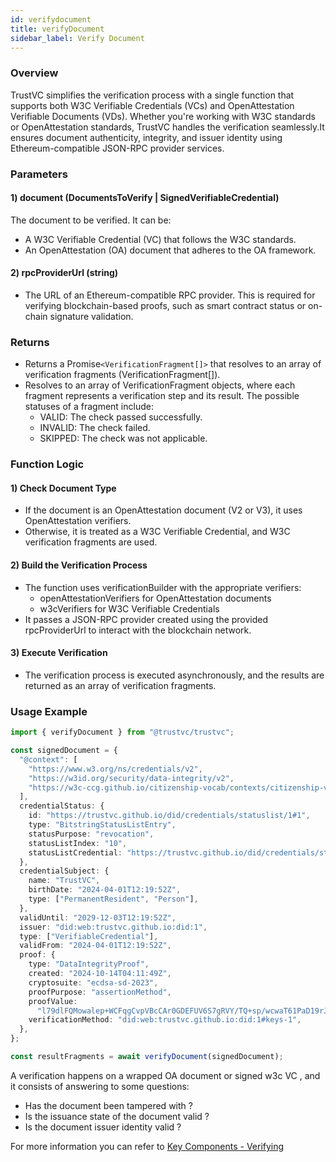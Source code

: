 ```yaml
---
id: verifydocument
title: verifyDocument
sidebar_label: Verify Document
---
```


### Overview

TrustVC simplifies the verification process with a single function that supports both W3C Verifiable Credentials (VCs) and OpenAttestation Verifiable Documents (VDs). Whether you're working with W3C standards or OpenAttestation standards, TrustVC handles the verification seamlessly.It ensures document authenticity, integrity, and issuer identity using Ethereum-compatible JSON-RPC provider services.

### Parameters

#### 1) document (DocumentsToVerify | SignedVerifiableCredential)

The document to be verified. It can be:

- A W3C Verifiable Credential (VC) that follows the W3C standards.
- An OpenAttestation (OA) document that adheres to the OA framework.

#### 2) rpcProviderUrl (string)

- The URL of an Ethereum-compatible RPC provider. This is required for verifying blockchain-based proofs, such as smart contract status or on-chain signature validation.

### Returns

- Returns a Promise`<VerificationFragment[]>` that resolves to an array of verification fragments (VerificationFragment[]).
- Resolves to an array of VerificationFragment objects, where each fragment represents a verification step and its result. The possible statuses of a fragment include:
  - VALID: The check passed successfully.
  - INVALID: The check failed.
  - SKIPPED: The check was not applicable.

### Function Logic

#### 1) Check Document Type

- If the document is an OpenAttestation document (V2 or V3), it uses OpenAttestation verifiers.
- Otherwise, it is treated as a W3C Verifiable Credential, and W3C verification fragments are used.

#### 2) Build the Verification Process

- The function uses verificationBuilder with the appropriate verifiers:
  - openAttestationVerifiers for OpenAttestation documents
  - w3cVerifiers for W3C Verifiable Credentials
- It passes a JSON-RPC provider created using the provided rpcProviderUrl to interact with the blockchain network.

#### 3) Execute Verification

- The verification process is executed asynchronously, and the results are returned as an array of verification fragments.

### Usage Example

```ts
import { verifyDocument } from "@trustvc/trustvc";

const signedDocument = {
  "@context": [
    "https://www.w3.org/ns/credentials/v2",
    "https://w3id.org/security/data-integrity/v2",
    "https://w3c-ccg.github.io/citizenship-vocab/contexts/citizenship-v2.jsonld",
  ],
  credentialStatus: {
    id: "https://trustvc.github.io/did/credentials/statuslist/1#1",
    type: "BitstringStatusListEntry",
    statusPurpose: "revocation",
    statusListIndex: "10",
    statusListCredential: "https://trustvc.github.io/did/credentials/statuslist/1",
  },
  credentialSubject: {
    name: "TrustVC",
    birthDate: "2024-04-01T12:19:52Z",
    type: ["PermanentResident", "Person"],
  },
  validUntil: "2029-12-03T12:19:52Z",
  issuer: "did:web:trustvc.github.io:did:1",
  type: ["VerifiableCredential"],
  validFrom: "2024-04-01T12:19:52Z",
  proof: {
    type: "DataIntegrityProof",
    created: "2024-10-14T04:11:49Z",
    cryptosuite: "ecdsa-sd-2023",
    proofPurpose: "assertionMethod",
    proofValue:
      "l79dlFQMowalep+WCFqgCvpVBcCAr0GDEFUV6S7gRVY/TQ+sp/wcwaT61PaD19rJYUHlKfzccE4m7waZyoLEkBLFiK2g54Q2i+CdtYBgDdkUDsoULSBMcH1MwGHwdjfXpldFNFrHFx/IAvLVniyeMQ==",
    verificationMethod: "did:web:trustvc.github.io:did:1#keys-1",
  },
};

const resultFragments = await verifyDocument(signedDocument);
```

A verification happens on a wrapped OA document or signed w3c VC , and it consists of answering to some questions:

- Has the document been tampered with ?
- Is the issuance state of the document valid ?
- Is the document issuer identity valid ?

For more information you can refer to [Key Components - Verifying](/docs/introduction/key-components-of-tradetrust/w3c-vc/verifying-documents/overview)
